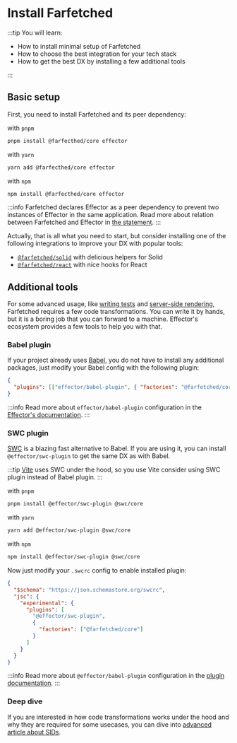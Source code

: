 # Install Farfetched

:::tip You will learn:

- How to install minimal setup of Farfetched
- How to choose the best integration for your tech stack
- How to get the best DX by installing a few additional tools

:::

## Basic setup

First, you need to install Farfetched and its peer dependency:

with `pnpm`

```sh
pnpm install @farfecthed/core effector
```

with `yarn`

```sh
yarn add @farfecthed/core effector
```

with `npm`

```sh
npm install @farfecthed/core effector
```

:::info
Farfetched declares Effector as a peer dependency to prevent two instances of Effector in the same application. Read more about relation between Farfetched and Effector in [the statement](/statements/effector).
:::

Actually, that is all what you need to start, but consider installing one of the following integrations to improve your DX with popular tools:

- [`@farfetched/solid`](/integrations/solid/) with delicious helpers for Solid
- [`@farfetched/react`](/integrations/react/) with nice hooks for React

## Additional tools

For some advanced usage, like [writing tests](/recipes/testing) and [server-side rendering](/recipes/ssr), Farfetched requires a few code transformations. You can write it by hands, but it is a boring job that you can forward to a machine. Effector's ecosystem provides a few tools to help you with that.

### Babel plugin

If your project already uses [Babel](https://babeljs.io/), you do not have to install any additional packages, just modify your Babel config with the following plugin:

```json
{
  "plugins": [["effector/babel-plugin", { "factories": "@farfetched/core" }]]
}
```

:::info
Read more about `effector/babel-plugin` configuration in the [Effector's documentation](https://effector.now.sh/docs/api/effector/babel-plugin).
:::

### SWC plugin

[SWC](https://swc.rs) is a blazing fast alternative to Babel. If you are using it, you can install `@effector/swc-plugin` to get the same DX as with Babel.

:::tip
[Vite](https://vitejs.dev) uses SWC under the hood, so you use Vite consider using SWC plugin instead of Babel plugin.
:::

with `pnpm`

```sh
pnpm install @effector/swc-plugin @swc/core
```

with `yarn`

```sh
yarn add @effector/swc-plugin @swc/core
```

with `npm`

```sh
npm install @effector/swc-plugin @swc/core
```

Now just modify your `.swcrc` config to enable installed plugin:

```json
{
  "$schema": "https://json.schemastore.org/swcrc",
  "jsc": {
    "experimental": {
      "plugins": [
        "@effector/swc-plugin",
        {
          "factories": ["@farfetched/core"]
        }
      ]
    }
  }
}
```

:::info
Read more about `@effector/babel-plugin` configuration in the [plugin documentation](https://github.com/effector/swc-plugin).
:::

### Deep dive

If you are interested in how code transformations works under the hood and why they are required for some usecases, you can dive into [advanced article about SIDs](/recipes/sids).
